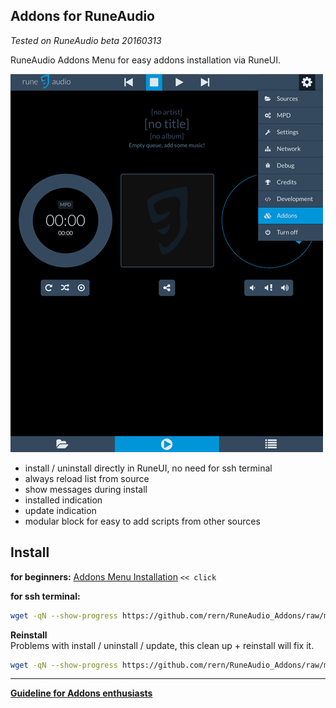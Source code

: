Addons for RuneAudio
---
_Tested on RuneAudio beta 20160313_

RuneAudio Addons Menu for easy addons installation via RuneUI.  

![addons](https://github.com/rern/_assets/blob/master/RuneAudio_Addons/addons.gif)  

- install / uninstall directly in RuneUI, no need for ssh terminal
- always reload list from source
- show messages during install
- installed indication
- update indication
- modular block for easy to add scripts from other sources

Install
---
**for beginners:**  [Addons Menu Installation](https://github.com/rern/RuneAudio/blob/master/Addons_install/README.md) `<< click`

**for ssh terminal:**
```sh
wget -qN --show-progress https://github.com/rern/RuneAudio_Addons/raw/master/install.sh; chmod +x install.sh; ./install.sh
```

**Reinstall**  
Problems with install / uninstall / update, this clean up + reinstall will fix it.
```sh
wget -qN --show-progress https://github.com/rern/RuneAudio_Addons/raw/master/reinstall.sh; chmod +x reinstall.sh; ./reinstall.sh
```
---
  
[**Guideline for Addons enthusiasts**](https://github.com/rern/RuneAudio_Addons/blob/master/guideline.md)  
